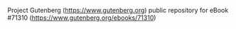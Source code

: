 Project Gutenberg (https://www.gutenberg.org) public repository for eBook #71310 (https://www.gutenberg.org/ebooks/71310)
